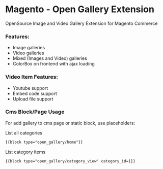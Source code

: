 # Magento - Open Gallery Extension

OpenSource Image and Video Gallery Extension for Magento Commerce

### Features:
* Image galleries
* Video galleries
* Mixed (Images and Video) galleries
* ColorBox on frontend with ajax loading

### Video Item Features:
* Youtube support
* Embed code support
* Upload file support

### Cms Block/Page Usage
For add gallery to cms page or static block, use placeholders:

List all categories
```html
{{block type="open_gallery/home"}}
```

List category items
```html
{{block type="open_gallery/category_view" category_id=1}}
```

